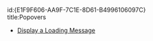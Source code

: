 id:{E1F9F606-AA9F-7C1E-8D61-B4996106097C}  
title:Popovers  

-   [Display a Loading Message](/recipes/ios/standard_controls/popovers/display_a_loading_message)